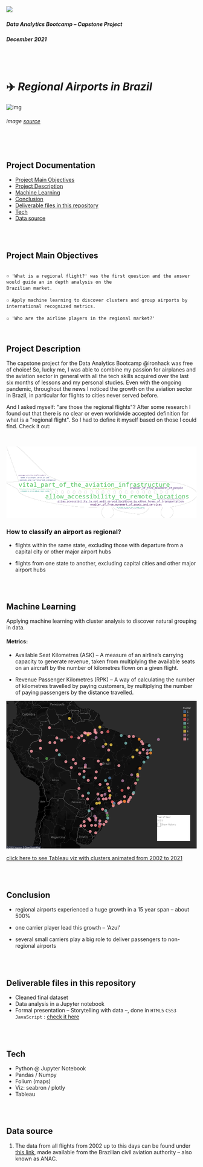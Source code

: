<img src="https://bit.ly/2VnXWr2" width="60">

##### *Data Analytics Bootcamp* – Capstone Project
##### December 2021


<br>

<br>

# ✈️ *Regional Airports in Brazil*

![img](airplane.png)

###### <i>image [source](https://unsplash.com/@x_vinicius?utm_source=unsplash&utm_medium=referral&utm_content=creditCopyText)</i>

<br>

<br>

## Project Documentation
- [Project Main Objectives](#project-main-objectives)
- [Project Description](#project-description)
- [Machine Learning](#machine_learning)
- [Conclusion](#conclusion)
- [Deliverable files in this repository](#deliverables)
- [Tech](#tech)
- [Data source](#data_source)

<br>

<br>

<a name="project-main-objectives"></a>

## Project Main Objectives

```

▫️ 'What is a regional flight?' was the first question and the answer would guide an in depth analysis on the
Brazilian market.

▫️ Apply machine learning to discover clusters and group airports by international recognized metrics.

▫️ 'Who are the airline players in the regional market?'

```

<br>

<a name="project-description"></a>

## Project Description

The capstone project for the Data Analytics Bootcamp @ironhack was free of choice! So, lucky me, I was able to combine my passion for airplanes and the aviation sector in general with all the tech skills acquired over the last six months of lessons and my personal studies. Even with the ongoing pandemic, throughout the news I noticed the growth on the aviation sector in Brazil, in particular for flights to cities never served before.

And I asked myself: "are those the regional flights"? After some research I found out that​ there is no clear or even worldwide accepted definition for what is a "regional flight". So I had to define it myself based on those I could find. Check it out:

<br>

![img](/images/regional_airport_wordcloud.png)

### How to classify an airport as regional?

- flights within the same state, excluding those with departure from a capital city or other major airport hubs

- flights from one state to another, excluding capital cities and other major airport hubs

<br>

<br>

<a name="machine_learning"></a>

## Machine Learning

Applying machine learning with cluster analysis to discover natural grouping in data.

#### Metrics:

* Available Seat Kilometres (ASK) – A measure of an airline’s carrying capacity to generate revenue, taken from multiplying the available seats on an aircraft by the number of kilometres flown on a given flight.

* Revenue Passenger Kilometres (RPK) – A way of calculating the number of kilometres travelled by paying customers, by multiplying the number of paying passengers by the distance travelled.

![img](/images/clusters_2021.png)

[click here to see Tableau viz with clusters animated from 2002 to 2021](https://public.tableau.com/app/profile/altermann/viz/clusters_16392451646750/Dashboard1)

<br>

<br>

<a name="conclusion"></a>

## Conclusion

* regional airports experienced a huge growth in a 15 year span – about 500%

* one carrier player lead this growth – 'Azul'

* several small carriers play a big role to deliver passengers to non-regional airports

<br>

<br>

<a name="deliverables"></a>

## Deliverable files in this repository

* Cleaned final dataset
* Data analysis in a Jupyter notebook
* Formal presentation – Storytelling with data –, done in `HTML5` `CSS3` `JavaScript` : [check it here](https://fealt.github.io/brazilian-regional-flights/)

<br>

<br>

<a name="tech"></a>

## Tech

   - Python @ Jupyter Notebook
   - Pandas / Numpy
   - Folium (maps)
   - Viz: seabron / plotly
   - Tableau

<br>

<br>

<a name="data_source"></a>

## Data source

1. The data from all flights from 2002 up to this days can be found under [this link](https://www.gov.br/anac/pt-br/assuntos/dados-e-estatisticas), made available from the Brazilian civil aviation authority – also known as ANAC. 

<br>

<br>

